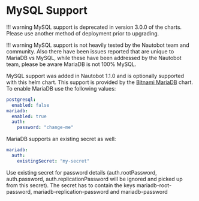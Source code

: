 # MySQL Support

!!! warning
    MySQL support is deprecated in version 3.0.0 of the charts. Please use another method of deployment prior to upgrading.

!!! warning
    MySQL support is not heavily tested by the Nautobot team and community.  Also there have been issues reported that are unique to MariaDB vs MySQL, while these have been addressed by the Nautobot team, please be aware MariaDB is not 100% MySQL.

MySQL support was added in Nautobot 1.1.0 and is optionally supported with this helm chart.  This support is provided by the [Bitnami MariaDB](https://github.com/bitnami/charts/tree/master/bitnami/mariadb) chart.  To enable MariaDB use the following values:

```yaml
postgresql:
  enabled: false
mariadb:
  enabled: true
  auth:
    password: "change-me"
```

MariaDB supports an existing secret as well:

```yaml
mariadb:
  auth:
    existingSecret: "my-secret"
```

Use existing secret for password details (auth.rootPassword, auth.password, auth.replicationPassword will be ignored and picked up from this secret). The secret has to contain the keys mariadb-root-password, mariadb-replication-password and mariadb-password
